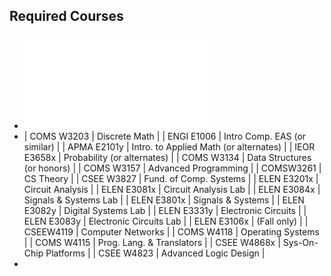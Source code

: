 ## Required Courses
- ![CE_Flowchart.pdf](../assets/CE_Flowchart_1739156113387_0.pdf)
- | COMS W3203 | Discrete Math |
  | ENGI E1006 | Intro Comp. EAS (or similar) |
  | APMA E2101y | Intro. to Applied Math (or alternates) |
  | IEOR E3658x | Probability (or alternates) |
  | COMS W3134 | Data Structures (or honors) |
  | COMS W3157 | Advanced Programming |
  | COMSW3261 | CS Theory |
  | CSEE W3827 | Fund. of Comp. Systems |
  | ELEN E3201x | Circuit Analysis |
  | ELEN E3081x | Circuit Analysis Lab |
  | ELEN E3084x | Signals & Systems Lab |
  | ELEN E3801x | Signals & Systems |
  | ELEN E3082y | Digital Systems Lab |
  | ELEN E3331y | Electronic Circuits |
  | ELEN E3083y | Electronic Circuits Lab |
  | ELEN E3106x | (Fall only) |
  | CSEEW4119 | Computer Networks |
  | COMS W4118 | Operating Systems |
  | COMS W4115 | Prog. Lang. & Translators |
  | CSEE W4868x | Sys-On-Chip Platforms |
  | CSEE W4823 | Advanced Logic Design |
-